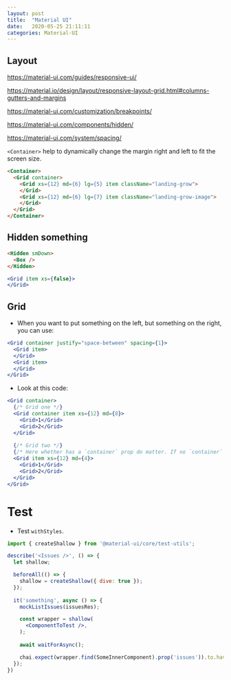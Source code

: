 ```yaml
---
layout: post
title:  "Material UI"
date:   2020-05-25 21:11:11
categories: Material-UI
---
```


## Layout
https://material-ui.com/guides/responsive-ui/

https://material.io/design/layout/responsive-layout-grid.html#columns-gutters-and-margins

https://material-ui.com/customization/breakpoints/

https://material-ui.com/components/hidden/

https://material-ui.com/system/spacing/

`<Container>` help to dynamically change the margin right and left to fit the screen size. 

```html
<Container>
  <Grid container>
    <Grid xs={12} md={6} lg={5} item className="landing-grow">    
    </Grid>
    <Grid xs={12} md={6} lg={7} item className="landing-grow-image">
    </Grid>
  </Grid>
</Container>
```

## Hidden something

```html
<Hidden smDown>
  <Box />
</Hidden>
```

```jsx
<Grid item xs={false}>
</Grid>
```

## Grid
* When you want to put something on the left, but something on the right, you can use:

```jsx
<Grid container justify="space-between" spacing={1}>
  <Grid item>
  </Grid>
  <Grid item>
  </Grid>
</Grid>
```

* Look at this code:

```jsx
<Grid container>
  {/* Grid one */}
  <Grid container item xs={12} md={8}>
    <Grid>1</Grid>
    <Grid>2</Grid>
  </Grid>
  
  {/* Grid two */}
  {/* Here whether has a `container` prop do matter. If no `container` prop, it's children will not align the previous Grid (Grid one). */}
  <Grid item xs={12} md={4}>
    <Grid>1</Grid>
    <Grid>2</Grid>
  </Grid>
</Grid>
```

# Test
* Test `withStyles`.

```jsx
import { createShallow } from '@material-ui/core/test-utils';

describe('<Issues />', () => {
  let shallow;

  beforeAll(() => {
    shallow = createShallow({ dive: true });
  });
  
  it('something', async () => {
    mockListIssues(issuesRes);

    const wrapper = shallow(
      <ComponentToTest />,
    );
    
    await waitForAsync();

    chai.expect(wrapper.find(SomeInnerComponent).prop('issues')).to.have.lengthOf(1);
  });
})
```
